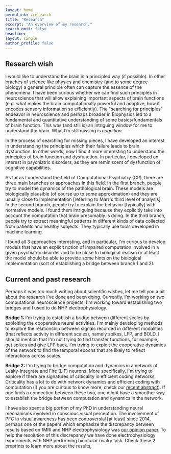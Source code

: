 ```yaml
---
layout: home
permalink: /research
title: "Research"
excerpt: "An overview of my research."
search_omit: false
headline: 
layout: single
author_profile: false
---
```


## Research wish

I would like to understand the brain in a principled way (if possible). In other braches of science like physics and chemistry (and to some degree biology) a general principle often can capture the essence of the phenomena. I have been curious whether we can find such principles in neuroscience that will allow explaining important aspects of brain functions (e.g. what makes the brain computationally powerful and adaptive, how it encodes sensory information so efficiently). The "searching for principles" endeavor in neuroscience and perhaps broader in Biophysics led to a fundamental and quantitative understanding of some basics/fundamentals of brain function. This was (and still is) an intriguing window for me to understand the brain. What I’m still missing is *cognition*. 

In the process of searching for missing pieces, l have developed an interest in understanding the principles which their failure leads to brain dysfunction. In other words, now I find it more interesting to understand the principles of brain function and dysfunction. In particular, I developed an interest in psychiatric disorders, as they are reminiscent of dysfunction of cognitive capabilities.

As far as I understand the field of Computational Psychiatry (CP), there are three main branches or approaches in this field. In the first branch, people try to model the dynamics of the pathological brain. These models are biologically plausible (of course up to some approximation) and they are usually close to implementation [referring to Marr's third level of analysis]. In the second branch, people try to explain the behavior [typically] with normative models. I found them intriguing because they explicitly take into account the computation that brain presumably is doing. In the third branch, people try to extract meaningful patterns in different kinds of data collected from patients and healthy subjects. They typically use tools developed in machine learning.

I found all 3 approaches interesting, and in particular, I'm curious to develop models that have an explicit notion of impaired computation involved in a given psychiatric disorder and to be close to biological realism or at least the model should be able to provide some hints on the biological implementation (sort of establishing a bridge between branch 1 and 2).

## Current and past research

Perhaps it was too much writing about scientific *wishes*, let me tell you a bit about the research I've done and been doing. Currently, I’m working on two computational neuroscience projects, I'm working toward establishing two bridges and I used to do NHP electrophysiology. 

**Bridge 1:** I'm trying to establish a bridge between different scales by exploiting the cooperative neural activities. I'm mainly developing methods to explore the relationship between signals recorded in different modalities (that reflects activity in different scales), namely spikes, LFP, and BOLD. I should mention that I'm not trying to find transfer functions, for example, get spikes and give LFP back. I'm trying to exploit the cooperative dynamics of the network to find the temporal epochs that are likely to reflect interactions across scales.

**Bridge 2:** I'm trying to bridge computation and dynamics in a network of Leaky-Integrate and Fire (LIF) neurons. More specifically, I'm trying to explore if there are signatures of criticality in efficient coding networks. Criticality has a lot to do with network dynamics and efficient coding with computation (if you are curious to know more, check our [recent abstract](http://cosyne.org/cosyne20/Cosyne2020_program_book.pdf)). If one finds a connection between these two, one might have a smoother way to establish the bridge between computation and dynamics in the network.

I have also spent a big portion of my PhD in understanding neural mechanisms involved in conscious visual perception. The involvement of PFC in visual awareness has been controversial [at least] since 2014, perhaps one of the papers which emphasize the discrepancy between results based on fMRI and NHP electrophysiology was 
[our opinion paper](https://www.frontiersin.org/articles/10.3389/fpsyg.2014.01063/full). 
To help the resolution of this discrepancy we have done electrophysiology experiments with NHP performing binocular rivalry task. Check these 2 preprints to learn more about the results,


